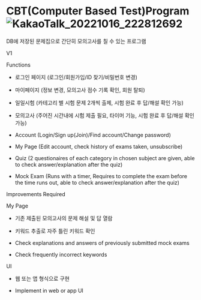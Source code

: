 # CBT(Computer Based Test)Program![KakaoTalk_20221016_222812692](https://user-images.githubusercontent.com/115934563/196039441-ca8c32d5-8155-4b4c-b5e5-6db4c6e19c00.jpg)
DB에 저장된 문제집으로 간단히 모의고사를 칠 수 있는 프로그램

V1

Functions

- 로그인 페이지 (로그인/회원가입/ID 찾기/비밀번호 변경)
- 마이페이지 (정보 변경, 모의고사 점수 기록 확인, 회원 탈퇴)
- 일일시험 (카테고리 별 시험 문제 2개씩 출제, 시험 완료 후 답/해설 확인 가능)
- 모의고사 (주어진 시간내에 시험 제출 필요, 타이머 기능, 시험 완료 후 답/해설 확인 가능)

- Account (Login/Sign up(Join)/Find account/Change password)
- My Page (Edit account, check history of exams taken, unsubscribe)
- Quiz (2 questionaires of each category in chosen subject are given, able to check answer/explanation after the quiz)
- Mock Exam (Runs with a timer, Requires to complete the exam before the time runs out, able to check answer/explanation after the quiz)


Improvements Required

My Page

- 기존 제출된 모의고사의 문제 해설 및 답 열람
- 키워드 추출로 자주 틀린 키워드 확인

- Check explanations and answers of previously submitted mock exams
- Check frequently incorrect keywords

UI

- 웹 또는 앱 형식으로 구현

- Implement in web or app UI
